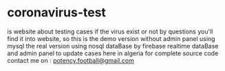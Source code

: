 # coronavirus-test 

is website about testing cases if the virus exist or not by questions you'll find it into website,
so this is the demo version without admin panel using mysql the real version using nosql dataBase by firebase realtime dataBase 
and admin panel to update cases here in algeria for complete source code contact me on : potency.football@gmail.com
